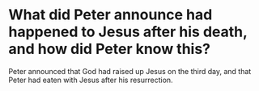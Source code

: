 # What did Peter announce had happened to Jesus after his death, and how did Peter know this?

Peter announced that God had raised up Jesus on the third day, and that Peter had eaten with Jesus after his resurrection.
